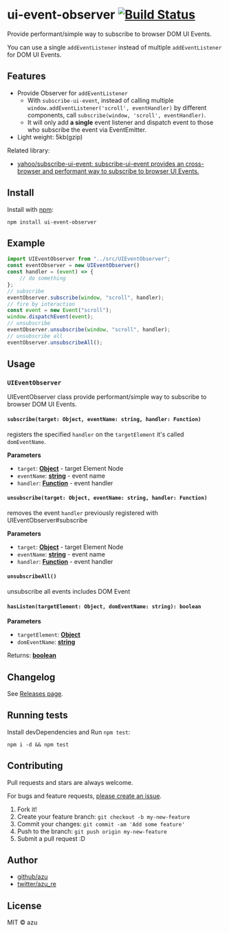 # ui-event-observer [![Build Status](https://travis-ci.org/azu/ui-event-observer.svg?branch=master)](https://travis-ci.org/azu/ui-event-observer)

Provide performant/simple way to subscribe to browser DOM UI Events.

You can use a single `addEventListener` instead of multiple `addEventListener` for DOM UI Events.

## Features

- Provide Observer for `addEventListener`
    - With `subscribe-ui-event`, instead of calling multiple `window.addEventListener('scroll', eventHandler)` by different components, call `subscribe(window, 'scroll', eventHandler)`.
    - It will only add **a single** event listener and dispatch event to those who subscribe the event via EventEmitter.
- Light weight: 5kb(gzip)

Related library:

- [yahoo/subscribe-ui-event: subscribe-ui-event provides an cross-browser and performant way to subscribe to browser UI Events.](https://github.com/yahoo/subscribe-ui-event "yahoo/subscribe-ui-event: subscribe-ui-event provides an cross-browser and performant way to subscribe to browser UI Events.")

## Install

Install with [npm](https://www.npmjs.com/):

    npm install ui-event-observer

## Example

```js
import UIEventObserver from "../src/UIEventObserver";
const eventObserver = new UIEventObserver()
const handler = (event) => {
    // do something
};
// subscribe
eventObserver.subscribe(window, "scroll", handler);
// fire by interaction
const event = new Event("scroll");
window.dispatchEvent(event);
// unsubscribe
eventObserver.unsubscribe(window, "scroll", handler);
// unsubscribe all
eventObserver.unsubscribeAll();
```

## Usage

### `UIEventObserver`

UIEventObserver class provide performant/simple way to subscribe to browser DOM UI Events.

#### `subscribe(target: Object, eventName: string, handler: Function)`

registers the specified `handler` on the `targetElement` it's called `domEventName`.

**Parameters**

-   `target`: **[Object](https://developer.mozilla.org/en-US/docs/Web/JavaScript/Reference/Global_Objects/Object)** - target Element Node
-   `eventName`: **[string](https://developer.mozilla.org/en-US/docs/Web/JavaScript/Reference/Global_Objects/String)** - event name
-   `handler`: **[Function](https://developer.mozilla.org/en-US/docs/Web/JavaScript/Reference/Statements/function)** - event handler

#### `unsubscribe(target: Object, eventName: string, handler: Function)`

removes the event `handler` previously registered with UIEventObserver#subscribe

**Parameters**

-   `target`: **[Object](https://developer.mozilla.org/en-US/docs/Web/JavaScript/Reference/Global_Objects/Object)** - target Element Node
-   `eventName`: **[string](https://developer.mozilla.org/en-US/docs/Web/JavaScript/Reference/Global_Objects/String)** - event name
-   `handler`: **[Function](https://developer.mozilla.org/en-US/docs/Web/JavaScript/Reference/Statements/function)** - event handler

#### `unsubscribeAll()`

unsubscribe all events includes DOM Event

#### `hasListen(targetElement: Object, domEventName: string): boolean`

**Parameters**

-   `targetElement`: **[Object](https://developer.mozilla.org/en-US/docs/Web/JavaScript/Reference/Global_Objects/Object)**
-   `domEventName`: **[string](https://developer.mozilla.org/en-US/docs/Web/JavaScript/Reference/Global_Objects/String)**

Returns: **[boolean](https://developer.mozilla.org/en-US/docs/Web/JavaScript/Reference/Global_Objects/Boolean)**

## Changelog

See [Releases page](https://github.com/azu/ui-event-observer/releases).

## Running tests

Install devDependencies and Run `npm test`:

    npm i -d && npm test

## Contributing

Pull requests and stars are always welcome.

For bugs and feature requests, [please create an issue](https://github.com/azu/ui-event-observer/issues).

1.  Fork it!
2.  Create your feature branch: `git checkout -b my-new-feature`
3.  Commit your changes: `git commit -am 'Add some feature'`
4.  Push to the branch: `git push origin my-new-feature`
5.  Submit a pull request :D

## Author

-   [github/azu](https://github.com/azu)
-   [twitter/azu_re](https://twitter.com/azu_re)

## License

MIT © azu
